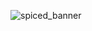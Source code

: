 
![spiced_banner](https://user-images.githubusercontent.com/7897103/173242372-e8ee6f9b-92fb-4f97-b226-ce3c87800668.png)

